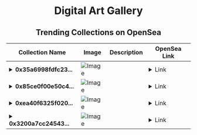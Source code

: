 <div align="center">

# Digital Art Gallery

## Trending Collections on OpenSea

| Collection Name                       | Image                                                                                     | Description                       | OpenSea Link                                                                                          |
|---------------------------------------|-------------------------------------------------------------------------------------------|-----------------------------------|--------------------------------------------------------------------------------------------------------|
| **<details><summary>0x35a6998fdfc23...</summary>0x35a6998fdfc23a00b9e5e3e1b69ca3e23e2c4c99</details>** | ![Image](https://i2.seadn.io/optimism/0xf2bc31a6b37c6b4ab676fb38aa5a5960847d1b6a/e7569628e409429926c9300e776192/63e7569628e409429926c9300e776192.png?w=200&auto=format) |  | <details><summary>Link</summary>[0x35a6998fdfc23a00b9e5e3e1b69ca3e23e2c4c99](https://opensea.io/collection/0x35a6998fdfc23a00b9e5e3e1b69ca3e23e2c4c99)</details> |
| **<details><summary>0x85ce0f00e50c4...</summary>0x85ce0f00e50c42140c4fd7c2cc8f49a826e06fec</details>** | ![Image](https://i2.seadn.io/optimism/0xf2bc31a6b37c6b4ab676fb38aa5a5960847d1b6a/e7569628e409429926c9300e776192/63e7569628e409429926c9300e776192.png?w=200&auto=format) |  | <details><summary>Link</summary>[0x85ce0f00e50c42140c4fd7c2cc8f49a826e06fec](https://opensea.io/collection/0x85ce0f00e50c42140c4fd7c2cc8f49a826e06fec)</details> |
| **<details><summary>0xea40f6325f020...</summary>0xea40f6325f020a5e93ab9e8eff448b9e4aa5eca5</details>** | ![Image](https://i2.seadn.io/optimism/0xf2bc31a6b37c6b4ab676fb38aa5a5960847d1b6a/e7569628e409429926c9300e776192/63e7569628e409429926c9300e776192.png?w=200&auto=format) |  | <details><summary>Link</summary>[0xea40f6325f020a5e93ab9e8eff448b9e4aa5eca5](https://opensea.io/collection/0xea40f6325f020a5e93ab9e8eff448b9e4aa5eca5)</details> |
| **<details><summary>0x3200a7cc24543...</summary>0x3200a7cc24543f4561dabdfd5598ddd30508adeb</details>** | ![Image](https://i2.seadn.io/optimism/0xf2bc31a6b37c6b4ab676fb38aa5a5960847d1b6a/e7569628e409429926c9300e776192/63e7569628e409429926c9300e776192.png?w=200&auto=format) |  | <details><summary>Link</summary>[0x3200a7cc24543f4561dabdfd5598ddd30508adeb](https://opensea.io/collection/0x3200a7cc24543f4561dabdfd5598ddd30508adeb)</details> |

</div>